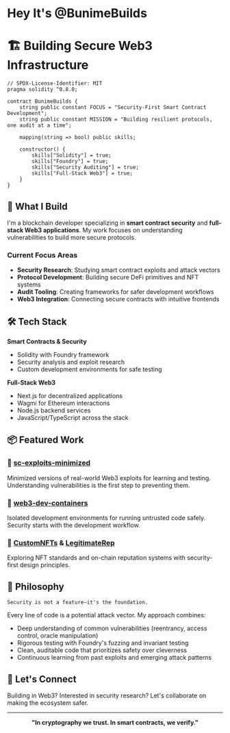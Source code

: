 # Hey It's @BunimeBuilds
# 🏗️ Building Secure Web3 Infrastructure

```solidity
// SPDX-License-Identifier: MIT
pragma solidity ^0.8.0;

contract BunimeBuilds {
    string public constant FOCUS = "Security-First Smart Contract Development";
    string public constant MISSION = "Building resilient protocols, one audit at a time";
    
    mapping(string => bool) public skills;
    
    constructor() {
        skills["Solidity"] = true;
        skills["Foundry"] = true;
        skills["Security Auditing"] = true;
        skills["Full-Stack Web3"] = true;
    }
}
```

## 🔐 What I Build

I'm a blockchain developer specializing in **smart contract security** and **full-stack Web3 applications**. My work focuses on understanding vulnerabilities to build more secure protocols.

### Current Focus Areas

- **Security Research**: Studying smart contract exploits and attack vectors
- **Protocol Development**: Building secure DeFi primitives and NFT systems
- **Audit Tooling**: Creating frameworks for safer development workflows
- **Web3 Integration**: Connecting secure contracts with intuitive frontends

## 🛠️ Tech Stack

**Smart Contracts & Security**
- Solidity with Foundry framework
- Security analysis and exploit research
- Custom development environments for safe testing

**Full-Stack Web3**
- Next.js for decentralized applications
- Wagmi for Ethereum interactions
- Node.js backend services
- JavaScript/TypeScript across the stack

## 📦 Featured Work

### 🔴 [sc-exploits-minimized](https://github.com/BunimeBuilds/sc-exploits-minimized)
Minimized versions of real-world Web3 exploits for learning and testing. Understanding vulnerabilities is the first step to preventing them.

### 🐳 [web3-dev-containers](https://github.com/BunimeBuilds/web3-dev-containers)
Isolated development environments for running untrusted code safely. Security starts with the development workflow.

### 🎨 [CustomNFTs](https://github.com/BunimeBuilds/CustomNFTs) & [LegitimateRep](https://github.com/BunimeBuilds/LegitimateRep)
Exploring NFT standards and on-chain reputation systems with security-first design principles.

## 🎯 Philosophy

```
Security is not a feature—it's the foundation.
```

Every line of code is a potential attack vector. My approach combines:
- Deep understanding of common vulnerabilities (reentrancy, access control, oracle manipulation)
- Rigorous testing with Foundry's fuzzing and invariant testing
- Clean, auditable code that prioritizes safety over cleverness
- Continuous learning from past exploits and emerging attack patterns

## 🤝 Let's Connect

Building in Web3? Interested in security research? Let's collaborate on making the ecosystem safer.

---

<div align="center">

**"In cryptography we trust. In smart contracts, we verify."**

</div>
